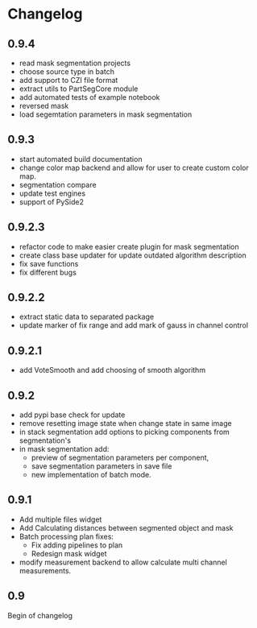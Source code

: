 # Changelog 

## 0.9.4
 - read mask segmentation projects 
 - choose source type in batch
 - add support to CZI file format
 - extract utils to PartSegCore module
 - add automated tests of example notebook
 - reversed mask
 - load segemtation parameters in mask segmentation

## 0.9.3
 - start automated build documentation
 - change color map backend and allow for user to create custom color map. 
 - segmentation compare
 - update test engines
 - support of PySide2 

## 0.9.2.3
 - refactor code to make easier create plugin for mask segmentation 
 - create class base updater for update outdated algorithm description
 - fix save functions
 - fix different bugs 

## 0.9.2.2
 - extract static data to separated package
 - update marker of fix range and add mark of gauss in channel control 
  
## 0.9.2.1
 - add VoteSmooth and add choosing of smooth algorithm

## 0.9.2
- add pypi base check for update 
- remove resetting image state when change state in same image
- in stack segmentation add options to picking components from segmentation's
- in mask segmentation add:
    - preview of segmentation parameters per component, 
    - save segmentation parameters in save file
    - new implementation of batch mode. 

## 0.9.1
- Add multiple files widget 
- Add Calculating distances between segmented object and mask
- Batch processing plan fixes: 
   - Fix adding pipelines to plan
   - Redesign mask widget
- modify measurement backend to allow calculate multi channel measurements. 

## 0.9
Begin of changelog 
